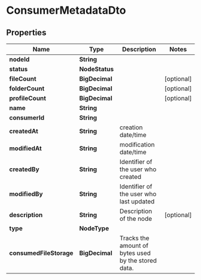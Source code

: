 # ConsumerMetadataDto

## Properties

| Name                    | Type           | Description                                         | Notes      |
| ----------------------- | -------------- | --------------------------------------------------- | ---------- |
| **nodeId**              | **String**     |                                                     |            |
| **status**              | **NodeStatus** |                                                     |            |
| **fileCount**           | **BigDecimal** |                                                     | [optional] |
| **folderCount**         | **BigDecimal** |                                                     | [optional] |
| **profileCount**        | **BigDecimal** |                                                     | [optional] |
| **name**                | **String**     |                                                     |            |
| **consumerId**          | **String**     |                                                     |            |
| **createdAt**           | **String**     | creation date/time                                  |            |
| **modifiedAt**          | **String**     | modification date/time                              |            |
| **createdBy**           | **String**     | Identifier of the user who created                  |            |
| **modifiedBy**          | **String**     | Identifier of the user who last updated             |            |
| **description**         | **String**     | Description of the node                             | [optional] |
| **type**                | **NodeType**   |                                                     |            |
| **consumedFileStorage** | **BigDecimal** | Tracks the amount of bytes used by the stored data. |            |
